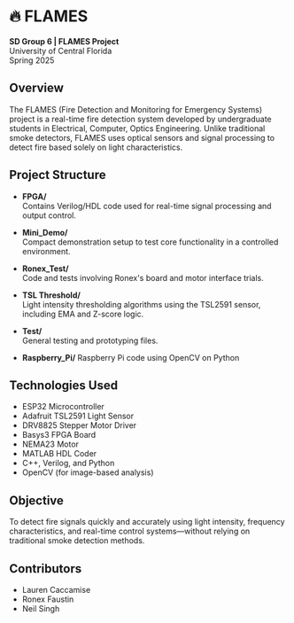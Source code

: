 # 🔥 FLAMES

**SD Group 6 | FLAMES Project**  
University of Central Florida  
Spring 2025  

## Overview

The FLAMES (Fire Detection and Monitoring for Emergency Systems) project is a real-time fire detection system developed by undergraduate students in Electrical, Computer, Optics Engineering. Unlike traditional smoke detectors, FLAMES uses optical sensors and signal processing to detect fire based solely on light characteristics.

## Project Structure

- **FPGA/**  
  Contains Verilog/HDL code used for real-time signal processing and output control.

- **Mini_Demo/**  
  Compact demonstration setup to test core functionality in a controlled environment.

- **Ronex_Test/**  
  Code and tests involving Ronex's board and motor interface trials.

- **TSL Threshold/**  
  Light intensity thresholding algorithms using the TSL2591 sensor, including EMA and Z-score logic.

- **Test/**  
  General testing and prototyping files.

- **Raspberry_Pi/**
  Raspberry Pi code using OpenCV on Python

## Technologies Used

- ESP32 Microcontroller  
- Adafruit TSL2591 Light Sensor  
- DRV8825 Stepper Motor Driver  
- Basys3 FPGA Board
- NEMA23 Motor  
- MATLAB HDL Coder  
- C++, Verilog, and Python  
- OpenCV (for image-based analysis)

## Objective

To detect fire signals quickly and accurately using light intensity, frequency characteristics, and real-time control systems—without relying on traditional smoke detection methods.

## Contributors

- Lauren Caccamise  
- Ronex Faustin
- Neil Singh
